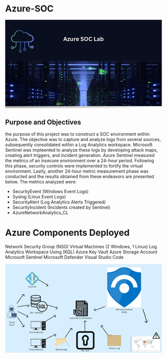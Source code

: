 # Azure-SOC


[![Azure Cloud Image cover](https://raw.githubusercontent.com/corieX/Azure-SOC/main/AzureImage.jpg)](https://raw.githubusercontent.com/corieX/Azure-SOC/main/AzureImage.jpg)

## Purpose and Objectives

the purpose of this project was to construct a SOC environment within Azure. The objective was to capture and analyze logs from several sources, subsequently consolidated within a Log Analytics workspace. Microsoft Sentinel was impleented to analyze these logs by developing attack maps, creating alert triggers, and incident generation. Azure Sentinel measured the metrics of an insecure environment over a 24-hour period. Following this phase, security controls were implemented to fortify the virtual environment. Lastly, another 24-hour metric measurement phase was conducted and the results obtained from these endeavors are presented below. The metrics analyzed were:

- SecurityEvent (Windows Event Logs)
- Syslog (Linux Event Logs)
- SecurityAlert (Log Analytics Alerts Triggered)
- SecurityIncident (Incidents created by Sentinel)
- AzureNetworkAnalytics_CL

# Azure Components Deployed

Network Security Group (NSG)
Virtual Machines (2 Windows, 1 Linux)
Log Analytics Workspace Using (KQL)
Azure Key Vault
Azure Storage Account
Microsoft Sentinel
Microsoft Defender
Visual Studio Code

![Azure Image 2](Azure%20image2.jpg)



